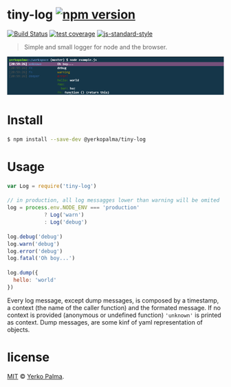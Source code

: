 # tiny-log [![npm version](https://img.shields.io/npm/v/@yerkopalma/tiny-log.svg?style=flat-square)](https://www.npmjs.com/package/@yerkopalma/tiny-log) 
[![Build Status](https://img.shields.io/travis/YerkoPalma/tiny-log/master.svg?style=flat-square)](https://travis-ci.org/YerkoPalma/tiny-log) [![test coverage](https://img.shields.io/codecov/c/github/yerkopalma/tiny-log/master.svg?style=flat-square)](https://codecov.io/github/yerkopalma/tiny-log) [![js-standard-style](https://img.shields.io/badge/code%20style-standard-brightgreen.svg?style=flat-square)](https://github.com/feross/standard)

> Simple and small logger for node and the browser.

![](screenshot.png)

# Install 

```bash
$ npm install --save-dev @yerkopalma/tiny-log
```

# Usage

```js
var Log = require('tiny-log')

// in production, all log messagges lower than warning will be omited
log = process.env.NODE_ENV === 'production'
            ? Log('warn')
            : Log('debug')

log.debug('debug')
log.warn('debug')
log.error('debug')
log.fatal('Oh boy...')

log.dump({
  hello: 'world'
})
```

Every log message, except dump messages, is composed by a timestamp, a context (the name of the caller function) and the formated message. If no context is provided (anonymous or undefined function) `'unknown'` is printed as context.
Dump messages, are some kinf of yaml representation of objects.

# license

[MIT](/license) © [Yerko Palma](https://github.com/YerkoPalma).
